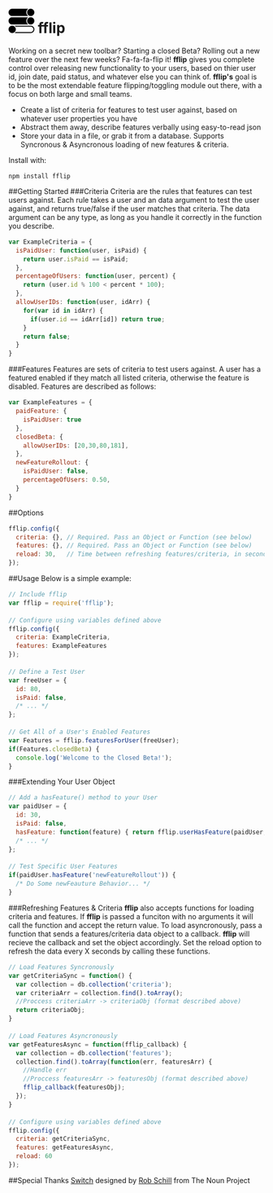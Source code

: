 ![icon](fflipIcon.png) fflip
============================

Working on a secret new toolbar? Starting a closed Beta? Rolling out a new feature over the next few weeks? Fa-fa-fa-flip it! __fflip__ gives you complete control over releasing new functionality to your users, based on thier user id, join date, paid status, and whatever else you can think of. __fflip's__ goal is to be the most extendable feature flipping/toggling module out there, with a focus on both large and small teams.

- Create a list of criteria for features to test user against, based on whatever user properties you have
- Abstract them away, describe features verbally using easy-to-read json
- Store your data in a file, or grab it from a database. Supports Syncronous & Asyncronous loading of new features & criteria.

Install with:
```
npm install fflip
```

##Getting Started
###Criteria
Criteria are the rules that features can test users against. Each rule takes a user and an data argument to test the user against, and returns true/false if the user matches that criteria. The data argument can be any type, as long as you handle it correctly in the function you describe.
```javascript
var ExampleCriteria = {    
  isPaidUser: function(user, isPaid) {
    return user.isPaid == isPaid;
  },
  percentageOfUsers: function(user, percent) {
    return (user.id % 100 < percent * 100);
  },
  allowUserIDs: function(user, idArr) {
    for(var id in idArr) {
      if(user.id == idArr[id]) return true;
    }
    return false;
  }
}
```

###Features
Features are sets of criteria to test users against. A user has a featured enabled if they match all listed criteria, otherwise the feature is disabled. Features are described as follows:
```javascript
var ExampleFeatures = {
  paidFeature: {
    isPaidUser: true
  },
  closedBeta: {
    allowUserIDs: [20,30,80,181],
  },
  newFeatureRollout: {
    isPaidUser: false,
    percentageOfUsers: 0.50,
  }
}
```

##Options
```javascript
fflip.config({
  criteria: {}, // Required. Pass an Object or Function (see below)
  features: {}, // Required. Pass an Object or Function (see below)
  reload: 30,   // Time between refreshing features/criteria, in seconds
});
```

##Usage
Below is a simple example:
```javascript
// Include fflip
var fflip = require('fflip');

// Configure using variables defined above
fflip.config({
  criteria: ExampleCriteria,
  features: ExampleFeatures
});

// Define a Test User
var freeUser = {
  id: 80,
  isPaid: false,
  /* ... */
};

// Get All of a User's Enabled Features
var Features = fflip.featuresForUser(freeUser);
if(Features.closedBeta) {
  console.log('Welcome to the Closed Beta!');
}
```

###Extending Your User Object
```javascript
// Add a hasFeature() method to your User
var paidUser = {
  id: 30,
  isPaid: false,
  hasFeature: function(feature) { return fflip.userHasFeature(paidUser, feature); },
  /* ... */
};

// Test Specific User Features
if(paidUser.hasFeature('newFeatureRollout')) {
  /* Do Some newFeauture Behavior... */
}
```

###Refreshing Features & Criteria
__fflip__ also accepts functions for loading criteria and features. If __fflip__ is passed a funciton with no arguments it will call the function and accept the return value. To load asyncronously, pass a function that sends a features/criteria data object to a callback. __fflip__ will recieve the callback and set the object accordingly. Set the reload option to refresh the data every X seconds by calling these functions.
```javascript
// Load Features Syncronously
var getCriteriaSync = function() {
  var collection = db.collection('criteria');
  var criteriaArr = collection.find().toArray();
  //Proccess criteriaArr -> criteriaObj (format described above)
  return criteriaObj;
}

// Load Features Asyncronously
var getFeaturesAsync = function(fflip_callback) {
  var collection = db.collection('features');
  collection.find().toArray(function(err, featuresArr) {
    //Handle err
    //Proccess featuresArr -> featuresObj (format described above)
    fflip_callback(featuresObj);
  });      
}

// Configure using variables defined above
fflip.config({
  criteria: getCriteriaSync,
  features: getFeaturesAsync,
  reload: 60
});
```

##Special Thanks
<a href="http://thenounproject.com/noun/switch/#icon-No3361" target="_blank">Switch</a> designed by <a href="http://thenounproject.com/schillidog" target="_blank">Rob Schill</a> from The Noun Project
